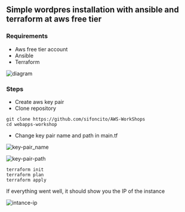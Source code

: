 ## Simple wordpres installation with ansible and terraform at aws free tier

### Requirements
- Aws free tier account
- Ansible
- Terraform 

![diagram](https://media-exp1.licdn.com/dms/image/D4D12AQH5Hafa2lMSGg/article-inline_image-shrink_1500_2232/0/1658861392523?e=1664409600&v=beta&t=mOUHQ_IUe7DCG3DfOb39lV01h0b10qnZU3TD_RaGPAk)

### Steps
- Create aws key pair 
- Clone repository
```
git clone https://github.com/sifoncito/AWS-WorkShops
cd webapps-workshop
```
- Change key pair name and path in main.tf

![key-pair_name](https://media-exp1.licdn.com/dms/image/D4D12AQEoSeXPVysyKg/article-inline_image-shrink_1500_2232/0/1658866740609?e=1664409600&v=beta&t=fx-wEnHIk3oN1mBAbMslNI5D7OFpO3eC4yjriK3GiEk)


![key-pair-path](https://media-exp1.licdn.com/dms/image/D4D12AQFuIL7IvfCoCQ/article-inline_image-shrink_1500_2232/0/1658862247774?e=1664409600&v=beta&t=2B5LKPOxmXHlwvVDcyLBKtVuhyAinzyUbFjMAjrgoso)

```
terraform init
terraform plan
terraform apply
```
If everything went well, it should show you the IP of the instance


![intance-ip](https://media-exp1.licdn.com/dms/image/D4D12AQHIMDcvydD-Ig/article-inline_image-shrink_1500_2232/0/1658866930365?e=1664409600&v=beta&t=dP8Y3UC_OtgpiQaMPRQx_UgpN3GfGZcRy9sUgsKYF4M)